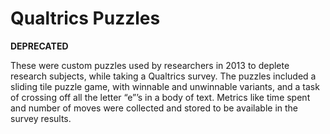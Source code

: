 # Qualtrics Puzzles

**DEPRECATED**

These were custom puzzles used by researchers in 2013 to deplete research subjects, while taking a Qualtrics survey.
The puzzles included a sliding tile puzzle game, with winnable and unwinnable variants, and a task of crossing off all
the letter “e”’s in a body of text. Metrics like time spent and number of moves were collected and stored to be available
in the survey results.
